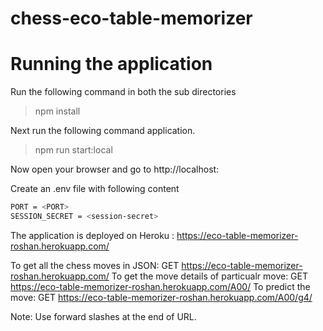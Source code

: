 # chess-eco-table-memorizer

# Running the application
Run the following command in both the sub directories 

> npm install

Next run the following command application.

> npm run start:local

Now open your browser and go to http://localhost:<PORT>


Create an .env file with following content

```sh
PORT = <PORT>
SESSION_SECRET = <session-secret>
```

The application is deployed on Heroku : https://eco-table-memorizer-roshan.herokuapp.com/


To get all the chess moves in JSON: GET https://eco-table-memorizer-roshan.herokuapp.com/
To get the move details of particualr move: GET https://eco-table-memorizer-roshan.herokuapp.com/A00/
To predict the move: GET https://eco-table-memorizer-roshan.herokuapp.com/A00/g4/

Note: Use forward slashes at the end of URL.
